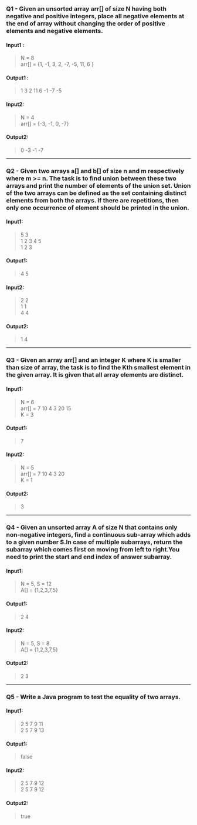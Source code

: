### Q1 - Given an unsorted array arr[] of size N having both negative and positive integers, place all negative elements at the end of array without changing the order of positive elements and negative elements.
#### Input1 :
>N = 8<br>
>arr[] = {1, -1, 3, 2, -7, -5, 11, 6 }
#### Output1 :
>1 3 2 11 6 -1 -7 -5
#### Input2:
>N = 4<br>
>arr[] = {-3, -1, 0, -7}
#### Output2:
>0 -3 -1 -7
<hr>

### Q2 - Given two arrays a[] and b[] of size n and m respectively where m >= n. The task is to find union between these two arrays and print the number of elements of the union set. Union of the two arrays can be defined as the set containing distinct elements from both the arrays. If there are repetitions, then only one occurrence of element should be printed in the union.
#### Input1:
>5 3<br>
>1 2 3 4 5<br>
>1 2 3
#### Output1:
>4 5
#### Input2:
>2 2<br>
>1 1<br>
>4 4
#### Output2:
>1 4
<hr>

### Q3 - Given an array arr[] and an integer K where K is smaller than size of array, the task is to find the Kth smallest element in the given array. It is given that all array elements are distinct.
#### Input1:
>N = 6<br>
>arr[] = 7 10 4 3 20 15<br>
>K = 3
#### Output1:
>7
#### Input2:
>N = 5<br>
>arr[] = 7 10 4 3 20<br>
>K = 1
#### Output2:
>3
<hr>

### Q4 - Given an unsorted array A of size N that contains only non-negative integers, find a continuous sub-array which adds to a given number S.In case of multiple subarrays, return the subarray which comes first on moving from left to right.You need to print the start and end index of answer subarray.
#### Input1:
>N = 5, S = 12<br>
>A[] = {1,2,3,7,5}
#### Output1:
>2 4
#### Input2:
>N = 5, S = 8<br>
>A[] = {1,2,3,7,5}
#### Output2:
>2 3
<hr>

### Q5 - Write a Java program to test the equality of two arrays.
#### Input1:
>2 5 7 9 11<br>
>2 5 7 9 13
#### Output1:
>false
#### Input2:
>2 5 7 9 12<br>
>2 5 7 9 12
#### Output2:
>true
